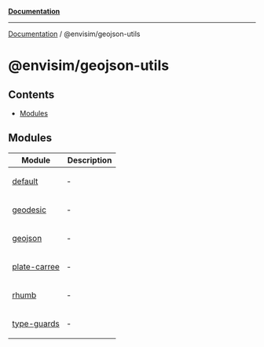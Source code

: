 [**Documentation**](../../README.md)

---

[Documentation](../../README.md) / @envisim/geojson-utils

# @envisim/geojson-utils

## Contents

- [Modules](#modules)

## Modules

<table>
<thead>
<tr>
<th>Module</th>
<th>Description</th>
</tr>
</thead>
<tbody>
<tr>
<td>

[default](default.md)

</td>
<td>

‐

</td>
</tr>
<tr>
<td>

[geodesic](geodesic.md)

</td>
<td>

‐

</td>
</tr>
<tr>
<td>

[geojson](geojson.md)

</td>
<td>

‐

</td>
</tr>
<tr>
<td>

[plate-carree](plate-carree.md)

</td>
<td>

‐

</td>
</tr>
<tr>
<td>

[rhumb](rhumb.md)

</td>
<td>

‐

</td>
</tr>
<tr>
<td>

[type-guards](type-guards.md)

</td>
<td>

‐

</td>
</tr>
</tbody>
</table>
